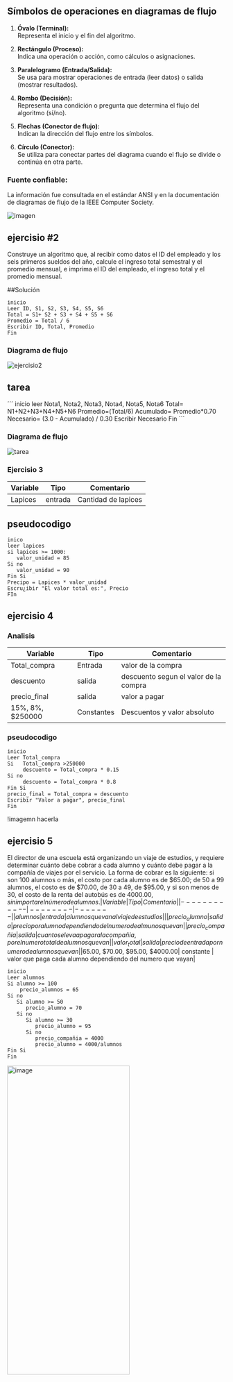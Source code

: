 ## Símbolos de operaciones en diagramas de flujo

1. **Óvalo (Terminal):**  
   Representa el inicio y el fin del algoritmo.

2. **Rectángulo (Proceso):**  
   Indica una operación o acción, como cálculos o asignaciones.

3. **Paralelogramo (Entrada/Salida):**  
   Se usa para mostrar operaciones de entrada (leer datos) o salida (mostrar resultados).

4. **Rombo (Decisión):**  
   Representa una condición o pregunta que determina el flujo del algoritmo (sí/no).

5. **Flechas (Conector de flujo):**  
   Indican la dirección del flujo entre los símbolos.

6. **Círculo (Conector):**  
   Se utiliza para conectar partes del diagrama cuando el flujo se divide o continúa en otra parte.

### Fuente confiable:
La información fue consultada en el estándar ANSI y en la documentación de diagramas de flujo de la IEEE Computer Society.

![imagen](../prog-2025-2-10am-unidad2-pabloperez2612/Captura%20de%20pantalla%202025-07-31%20105016.png)


## ejercisio #2

Construye un algoritmo que, al recibir como datos el ID del empleado y los seis primeros sueldos del año, calcule el ingreso total semestral y el promedio mensual, e imprima el ID del empleado, el ingreso total y el promedio mensual.

##Solución

```
inicio
Leer ID, S1, S2, S3, S4, S5, S6
Total = S1+ S2 + S3 + S4 + S5 + S6
Promedio = Total / 6
Escribir ID, Total, Promedio
Fin
```

### Diagrama de flujo
![ejercisio2](../prog-2025-2-10am-unidad2-pabloperez2612/Diagrama%20de%20flujo%20de%20sueldos.drawio%20(1).png)

## tarea
´´´
inicio
leer Nota1, Nota2, Nota3, Nota4, Nota5, Nota6
Total= N1+N2+N3+N4+N5+N6
Promedio=(Total/6)
Acumulado= Promedio*0.70
Necesario= (3.0 - Acumulado) / 0.30
Escribir Necesario
Fin
´´´
### Diagrama de flujo
![tarea](../prog-2025-2-10am-unidad2-pabloperez2612/Captura%20de%20pantalla%202025-08-05%20102300.png)

### Ejercisio 3

|Variable| Tipo| Comentario|
|--------|-----|-----------|
| Lapices| entrada| Cantidad de lapices|





## pseudocodigo

```
inico
leer lapices
si lapices >= 1000:
   valor_unidad = 85
Si no
   valor_unidad = 90
Fin Si
Precipo = Lapices * valor_unidad
Escru¿ibir "El valor total es:", Precio
FIn
```
## ejercisio 4
 ### Analisis
|Variable| Tipo| Comentario|
 |-------|-----|--------|  
 |Total_compra| Entrada |valor de la compra|
 | descuento | salida | descuento segun el valor de la compra |
 | precio_final | salida | valor a pagar|
 | 15%, 8%, $250000 | Constantes | Descuentos y valor absoluto |

 ### pseudocodigo
 ```
 inicio
 Leer Total_compra
Si   Total_compra >250000
      descuento = Total_compra * 0.15
Si no 
      descuento = Total_compra * 0.8
Fin Si
precio_final = Total_compra = descuento
Escribir "Valor a pagar", precio_final
Fin
```
!imagemn hacerla

## ejercisio 5
El director de una escuela está organizando un viaje de estudios, y requiere determinar cuánto debe cobrar a cada alumno y cuánto debe pagar a la compañía de viajes por el servicio. La forma de cobrar es la siguiente: si son 100 alumnos o más, el costo por cada alumno es de $65.00; de 50 a 99 alumnos, el costo es de $70.00, de 30 a 49, de $95.00, y si son menos de 30, el costo de la renta del autobús es de $4000.00, sin importar el número de alumnos.
|Variable| Tipo| Comentario|
|------------|--------|-------|
| alumnos | entrada | alumnos que van al viaje de estudios | |
| precio_alumno | salida | precio por alumno dependiendo del numero de almunos que van |
| precio_compañia | salida | cuanto se le va a pagar a la compañia, por el numero total de alumnos que van|
| valor_total | salida | precio de entrada por numero de alumnos que van | 
|$65.00, $70.00, $95.00, $4000.00| constante | valor que paga cada alumno dependiendo del numero que vayan|

```
inicio
Leer alumnos 
Si alumno >= 100 
    precio_alumnos = 65
Si no 
   Si alumno >= 50
      precio_alumno = 70
   Si no
      Si alumno >= 30
         precio_alumno = 95
      Si no
         precio_compañia = 4000
         precio_alumno = 4000/alumnos
Fin Si 
Fin 
```


    
<img width="282" height="712" alt="image" src="https://github.com/user-attachments/assets/1837ae50-5580-40e5-b1a2-c5ac436b10ed" />
